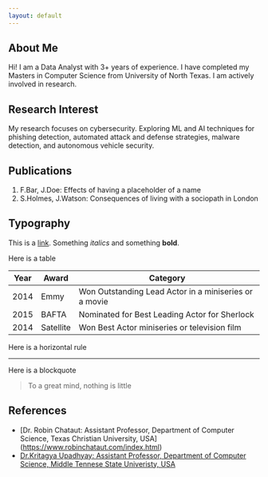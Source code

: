 ```yaml
---
layout: default
---
```


## About Me



Hi! I am a Data Analyst with 3+ years of experience. I have completed my Masters in Computer Science from University of North Texas. I am actively involved in research.

## Research Interest

My research focuses on cybersecurity. Exploring ML and AI techniques for phishing detection, automated attack and defense strategies, malware detection, and autonomous vehicle security.

## Publications

1. F.Bar, J.Doe: Effects of having a placeholder of a name
2. S.Holmes, J.Watson: Consequences of living with a sociopath in London

## Typography

This is a [link](http://google.com). Something *italics* and something **bold**.

Here is a table

Year | Award | Category
-----|-------|--------
2014 | Emmy  | Won Outstanding Lead Actor in a miniseries or a movie
2015 | BAFTA | Nominated for Best Leading Actor for Sherlock
2014 | Satellite | Won Best Actor miniseries or television film

Here is a horizontal rule

---

Here is a blockquote

> To a great mind, nothing is little

## References

* [Dr. Robin Chataut: Assistant Professor, Department of Computer Science, Texas Christian University, USA] (https://www.robinchataut.com/index.html)
* [Dr.Kritagya Upadhyay: Assistant Professor, Department of Computer Science, Middle Tennese State Univeristy, USA](https://kritagya93.github.io/)
